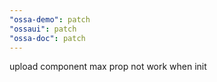 ```yaml
---
"ossa-demo": patch
"ossaui": patch
"ossa-doc": patch
---
```


upload component max prop not work when init
